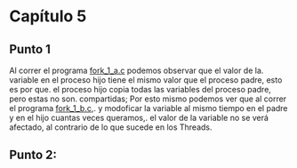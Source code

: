 # Capítulo 5
## Punto 1

Al correr el programa [fork_1_a.c](fork_1_a.c) podemos observar que el valor de la.
variable en el proceso hijo tiene el mismo valor que el proceso padre, esto es por que.
el proceso hijo copia todas las variables del proceso padre, pero estas no son.
compartidas; Por esto mismo podemos ver que al correr el programa [fork_1_b.c](fork_1_b.c),.
y modoficar la variable al mismo tiempo en el padre y en el hijo cuantas veces queramos,.
el valor de la variable no se verá afectado, al contrario de lo que sucede en los Threads.

## Punto 2:


